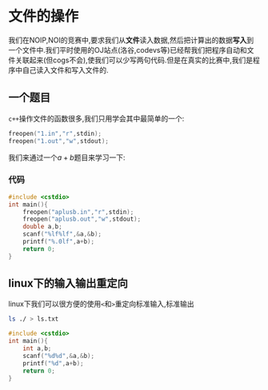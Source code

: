 # 文件的操作

我们在NOIP,NOI的竞赛中,要求我们从**文件**读入数据,然后把计算出的数据**写入**到一个文件中.我们平时使用的OJ站点(洛谷,codevs等)已经帮我们把程序自动和文件关联起来(但cogs不会),使我们可以少写两句代码.但是在真实的比赛中,我们是程序中自己读入文件和写入文件的.

## 一个题目

`c++`操作文件的函数很多,我们只用学会其中最简单的一个:

```c
freopen("1.in","r",stdin);
freopen("1.out","w",stdout);
```


我们来通过一个$a+b$题目来学习一下:

### 代码

```c
#include <cstdio>
int main(){
    freopen("aplusb.in","r",stdin);
    freopen("aplusb.out","w",stdout);
    double a,b;
    scanf("%lf%lf",&a,&b);
    printf("%.0lf",a+b);
    return 0;
}
```

## linux下的输入输出重定向

linux下我们可以很方便的使用`<`和`>`重定向标准输入,标准输出

```bash
ls ./ > ls.txt
```

```cpp
#include <cstdio>
int main(){
    int a,b;
    scanf("%d%d",&a,&b);
    printf("%d",a+b);
    return 0;
}
```
